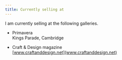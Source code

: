 ```yaml
---
title: Currently selling at
---
```


I am currently selling at the following galleries.

- Primavera   
  Kings Parade, Cambridge

- Craft & Design magazine  
  [www.craftanddesign.net](www.craftanddesign.net)
